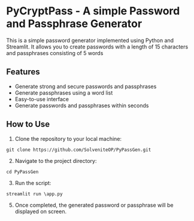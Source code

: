 # PyCryptPass - A simple Password and Passphrase Generator

This is a simple password generator implemented using Python and Streamlit. It allows you to create passwords with a length of 15 characters and passphrases consisting of 5 words

## Features

- Generate strong and secure passwords and passphrases
- Generate passphrases using a word list
- Easy-to-use interface
- Generate passwords and passphrases within seconds

## How to Use

1. Clone the repository to your local machine:

```
git clone https://github.com/SolveniteOP/PyPassGen.git
```

2. Navigate to the project directory:

```
cd PyPassGen
```

3. Run the script:

```
streamlit run \app.py
```

5. Once completed, the generated password or passphrase will be displayed on screen.
